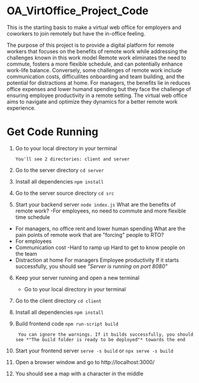 # OA_VirtOffice_Project_Code
This is the starting basis to make a virtual web office for employers and coworkers to join remotely but have the in-office feeling.

The purpose of this project is to provide a digital platform for remote workers that focuses on the benefits of remote work while addressing the challenges known in this work model Remote work eliminates the need to commute, fosters a more flexible schedule, and can potentially enhance work-life balance. Conversely, some challenges of remote work include communication costs, difficuilites onboarding and team building, and the potential for distractions at home. For managers, the benefits lie in reduces office expenses and lower humand spending but they face the challenge of ensuring employee productivity in a remote setting. The virtual web office aims to navigate and optimize they dynamics for a better remote work experience.




# Get Code Running

1.  Go to your local directory in your terminal

        You'll see 2 directories: client and server

2. Go to the server directory
    `cd server`

3. Install all dependencies
    `npm install`

4. Go to the server source directory
    `cd src`

5. Start your backend server
    `node index.js`
What are the benefits of remote work?
-For employees, no need to commute and more flexible time schedule
- For managers, no office rent and lower human spending
What are the pain points of remote work that are "forcing" people to RTO?
- For employees
- Communication cost
-Hard to ramp up
Hard to get to know people on the team
- Distraction at home
For managers
Employee productivity
        If it starts successfully, you should see *"Server is running on port 8080"*

6. Keep your server running and open a new terminal
    - Go to your local directory in your terminal

7. Go to the client directory
    `cd client`

8. Install all dependencies
    `npm install`

9. Build frontend code
    `npm run-script build`

        You can ignore the warnings. If it builds successfully, you should see *"The build folder is ready to be deployed"* towards the end

10. Start your frontend server
    `serve -s build` or `npx serve -s build`

11. Open a browser window and go to http://localhost:3000/

12. You should see a map with a character in the middle